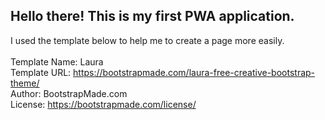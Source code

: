 ## Hello there! This is my first PWA application.

I used the template below to help me to create a page more easily.
<br>
<br>
Template Name: Laura
<br>
Template URL: https://bootstrapmade.com/laura-free-creative-bootstrap-theme/
<br>
Author: BootstrapMade.com
<br>
License: https://bootstrapmade.com/license/
